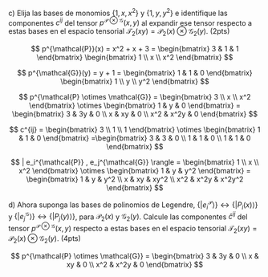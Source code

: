 c)  Elija las bases de monomios $\{ 1, x, x^2\}$ y $\{1, y, y^2 \}$ e identifique las componentes $c^{ij}$ del tensor $p^{\mathcal{P}\otimes \mathcal{G}}(x,y)$ al expandir ese tensor respecto a estas bases en el espacio tensorial $\mathcal{T}_2(xy)=\mathcal{P}_2(x)\otimes \mathcal{G}_2(y).$ (2pts)

$$
p^{\mathcal{P}}(x) = x^2 + x + 3 = \begin{bmatrix} 3 & 1 & 1 \end{bmatrix}
\begin{bmatrix} 1 \\ x \\ x^2 \end{bmatrix}
$$

$$
p^{\mathcal{G}}(y) = y + 1 = \begin{bmatrix} 1 & 1 & 0 \end{bmatrix} 
\begin{bmatrix} 1 \\ y \\ y^2 \end{bmatrix}
$$


$$
p^{\mathcal{P} \otimes \mathcal{G}} = \begin{bmatrix} 
3 \\ x \\ x^2
\end{bmatrix} \otimes \begin{bmatrix} 
1 & y & 0
\end{bmatrix} = \begin{bmatrix}
3 & 3y & 0 \\
x & xy & 0 \\
x^2 & x^2y & 0
\end{bmatrix}
$$

$$
c^{ij} = \begin{bmatrix} 3 \\ 1 \\ 1 \end{bmatrix} \otimes \begin{bmatrix} 1 & 1 & 0 \end{bmatrix} =\begin{bmatrix}
3 & 3 & 0 \\
1 & 1 & 0 \\
1 & 1 & 0
\end{bmatrix}
$$


$$
| e_i^{\mathcal{P}} , e_j^{\mathcal{G}} \rangle = \begin{bmatrix}
1 \\ x \\ x^2
\end{bmatrix} \otimes \begin{bmatrix}
1 & y & y^2
\end{bmatrix} = \begin{bmatrix}
1 & y & y^2 \\
x & xy & xy^2 \\
x^2 & x^2y & x^2y^2
\end{bmatrix}
$$


d) Ahora suponga las bases de polinomios de Legendre, $\{ | e_i^{\mathcal{P}} \rangle \} \leftrightarrow \{ | P_i(x) \rangle \}$ y $\{ | e_j^{\mathcal{G}} \rangle \} \leftrightarrow \{ | P_j(y) \rangle \}$, para $\mathcal{P}_2(x)$ y $\mathcal{G}_2(y)$. Calcule las componentes $\hat{c}^{ij}$ del tensor $p^{\mathcal{P}\otimes \mathcal{G}}(x,y)$ respecto a estas bases en el espacio tensorial $\mathcal{T}_2(xy) = \mathcal{P}_2(x)\otimes \mathcal{G}_2(y).$ (4pts)

$$
p^{\mathcal{P} \otimes \mathcal{G}} = \begin{bmatrix}
3 & 3y & 0 \\
x & xy & 0 \\
x^2 & x^2y & 0
\end{bmatrix}
$$

